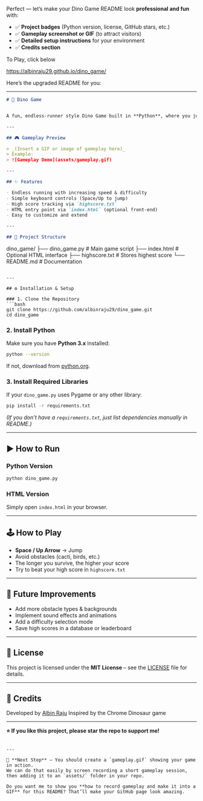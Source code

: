 Perfect — let’s make your Dino Game README look **professional and fun** with:

* ✅ **Project badges** (Python version, license, GitHub stars, etc.)
* ✅ **Gameplay screenshot or GIF** (to attract visitors)
* ✅ **Detailed setup instructions** for your environment
* ✅ **Credits section**
  
To Play, click below

https://albinraju29.github.io/dino_game/

Here’s the upgraded README for you:

---

```markdown
# 🦖 Dino Game


A fun, endless-runner style Dino Game built in **Python**, where you jump over obstacles to score points. Inspired by the classic Chrome offline dinosaur game!

---

## 🎮 Gameplay Preview

> _(Insert a GIF or image of gameplay here)_  
> Example:  
> ![Gameplay Demo](assets/gameplay.gif)

---

## ✨ Features

- Endless running with increasing speed & difficulty  
- Simple keyboard controls (Space/Up to jump)  
- High score tracking via `highscore.txt`  
- HTML entry point via `index.html` (optional front-end)  
- Easy to customize and extend  

---

## 📂 Project Structure

```

dino\_game/
├── dino\_game.py         # Main game script
├── index.html           # Optional HTML interface
├── highscore.txt        # Stores highest score
└── README.md            # Documentation

````

---

## ⚙️ Installation & Setup

### 1. Clone the Repository
```bash
git clone https://github.com/albinraju29/dino_game.git
cd dino_game
````

### 2. Install Python

Make sure you have **Python 3.x** installed:

```bash
python --version
```

If not, download from [python.org](https://www.python.org/downloads/).

### 3. Install Required Libraries

If your `dino_game.py` uses Pygame or any other library:

```bash
pip install -r requirements.txt
```

*(If you don’t have a `requirements.txt`, just list dependencies manually in README.)*

---

## ▶️ How to Run

### **Python Version**

```bash
python dino_game.py
```

### **HTML Version**

Simply open `index.html` in your browser.

---

## 🕹 How to Play

* **Space / Up Arrow** → Jump
* Avoid obstacles (cacti, birds, etc.)
* The longer you survive, the higher your score
* Try to beat your high score in `highscore.txt`

---

## 🚀 Future Improvements

* Add more obstacle types & backgrounds
* Implement sound effects and animations
* Add a difficulty selection mode
* Save high scores in a database or leaderboard

---

## 📜 License

This project is licensed under the **MIT License** – see the [LICENSE](LICENSE) file for details.

---

## 🙌 Credits

Developed by [Albin Raju](https://github.com/albinraju29)
Inspired by the Chrome Dinosaur game

---

**⭐ If you like this project, please star the repo to support me!**

```

---

📌 **Next Step** — You should create a `gameplay.gif` showing your game in action.  
We can do that easily by screen recording a short gameplay session, then adding it to an `assets/` folder in your repo.  

Do you want me to show you **how to record gameplay and make it into a GIF** for this README? That’ll make your GitHub page look amazing.
```
